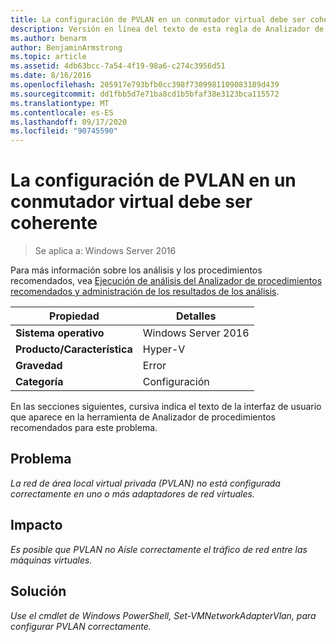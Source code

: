```yaml
---
title: La configuración de PVLAN en un conmutador virtual debe ser coherente
description: Versión en línea del texto de esta regla de Analizador de procedimientos recomendados.
ms.author: benarm
author: BenjaminArmstrong
ms.topic: article
ms.assetid: 4db63bcc-7a54-4f19-98a6-c274c3956d51
ms.date: 8/16/2016
ms.openlocfilehash: 205917e793bfb0cc398f7309981109083189d439
ms.sourcegitcommit: dd1fbb5d7e71ba8cd1b5bfaf38e3123bca115572
ms.translationtype: MT
ms.contentlocale: es-ES
ms.lasthandoff: 09/17/2020
ms.locfileid: "90745590"
---
```

# <a name="pvlan-configuration-on-a-virtual-switch-must-be-consistent"></a>La configuración de PVLAN en un conmutador virtual debe ser coherente

>Se aplica a: Windows Server 2016

Para más información sobre los análisis y los procedimientos recomendados, vea [Ejecución de análisis del Analizador de procedimientos recomendados y administración de los resultados de los análisis](https://go.microsoft.com/fwlink/p/?LinkID=223177).

|Propiedad|Detalles|
|-|-|
|**Sistema operativo**|Windows Server 2016|
|**Producto/Característica**|Hyper-V|
|**Gravedad**|Error|
|**Categoría**|Configuración|

En las secciones siguientes, cursiva indica el texto de la interfaz de usuario que aparece en la herramienta de Analizador de procedimientos recomendados para este problema.

## <a name="issue"></a>**Problema**
*La red de área local virtual privada (PVLAN) no está configurada correctamente en uno o más adaptadores de red virtuales.*

## <a name="impact"></a>**Impacto**
*Es posible que PVLAN no Aísle correctamente el tráfico de red entre las máquinas virtuales.*

## <a name="resolution"></a>**Solución**
*Use el cmdlet de Windows PowerShell, Set-VMNetworkAdapterVlan, para configurar PVLAN correctamente.*



